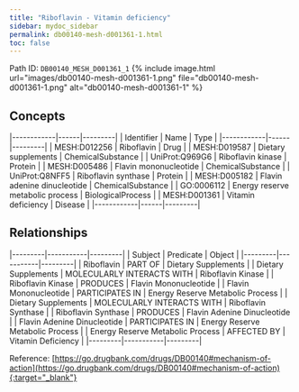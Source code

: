 ```yaml
---
title: "Riboflavin - Vitamin deficiency"
sidebar: mydoc_sidebar
permalink: db00140-mesh-d001361-1.html
toc: false 
---
```



Path ID: `DB00140_MESH_D001361_1`
{% include image.html url="images/db00140-mesh-d001361-1.png" file="db00140-mesh-d001361-1.png" alt="db00140-mesh-d001361-1" %}

## Concepts

|------------|------|---------|
| Identifier | Name | Type    |
|------------|------|---------|
| MESH:D012256 | Riboflavin | Drug |
| MESH:D019587 | Dietary supplements | ChemicalSubstance |
| UniProt:Q969G6 | Riboflavin kinase | Protein |
| MESH:D005486 | Flavin mononucleotide | ChemicalSubstance |
| UniProt:Q8NFF5 | Riboflavin synthase | Protein |
| MESH:D005182 | Flavin adenine dinucleotide | ChemicalSubstance |
| GO:0006112 | Energy reserve metabolic process | BiologicalProcess |
| MESH:D001361 | Vitamin deficiency | Disease |
|------------|------|---------|

## Relationships

|---------|-----------|---------|
| Subject | Predicate | Object  |
|---------|-----------|---------|
| Riboflavin | PART OF | Dietary Supplements |
| Dietary Supplements | MOLECULARLY INTERACTS WITH | Riboflavin Kinase |
| Riboflavin Kinase | PRODUCES | Flavin Mononucleotide |
| Flavin Mononucleotide | PARTICIPATES IN | Energy Reserve Metabolic Process |
| Dietary Supplements | MOLECULARLY INTERACTS WITH | Riboflavin Synthase |
| Riboflavin Synthase | PRODUCES | Flavin Adenine Dinucleotide |
| Flavin Adenine Dinucleotide | PARTICIPATES IN | Energy Reserve Metabolic Process |
| Energy Reserve Metabolic Process | AFFECTED BY | Vitamin Deficiency |
|---------|-----------|---------|

Reference: [https://go.drugbank.com/drugs/DB00140#mechanism-of-action](https://go.drugbank.com/drugs/DB00140#mechanism-of-action){:target="_blank"}